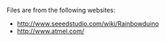 Files are from the following websites:

- http://www.seeedstudio.com/wiki/Rainbowduino
- http://www.atmel.com/